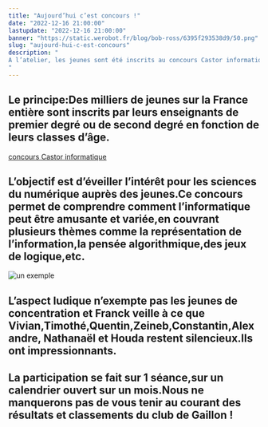 ```yaml
---
title: "Aujourd’hui c’est concours !"
date: "2022-12-16 21:00:00"
lastupdate: "2022-12-16 21:00:00"
banner: "https://static.werobot.fr/blog/bob-ross/6395f293538d9/50.png"
slug: "aujourd-hui-c-est-concours"
description: " 
A l’atelier, les jeunes sont été inscrits au concours Castor informatique.
"
---
```

## Le principe:Des milliers de jeunes sur la France entière sont inscrits par leurs enseignants de premier degré ou de second degré en fonction de leurs classes d’âge.
[concours Castor informatique](http://www.france-ioi.org)
## L’objectif est d’éveiller l’intérêt pour les sciences du numérique auprès des jeunes.Ce concours permet de comprendre comment l’informatique peut être amusante et variée,en couvrant plusieurs thèmes comme la représentation de l’information,la pensée algorithmique,des jeux de logique,etc.
![un exemple](https://static.werobot.fr/blog/bob-ross/6395f2a82fe89/75.png)
## L’aspect ludique n’exempte pas les jeunes de concentration et Franck veille à ce que Vivian,Timothé,Quentin,Zeineb,Constantin,Alexandre, Nathanaël et Houda restent silencieux.Ils ont impressionnants.
## La participation se fait sur 1 séance,sur un calendrier ouvert sur un mois.Nous ne manquerons pas de vous tenir au courant des résultats et classements du club de Gaillon ! 

    
